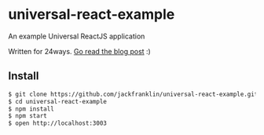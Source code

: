 # universal-react-example
An example Universal ReactJS application

Written for 24ways. [Go read the blog post](https://24ways.org/2015/universal-react/) :)

## Install
```sh
$ git clone https://github.com/jackfranklin/universal-react-example.git
$ cd universal-react-example
$ npm install
$ npm start
$ open http://localhost:3003
```
